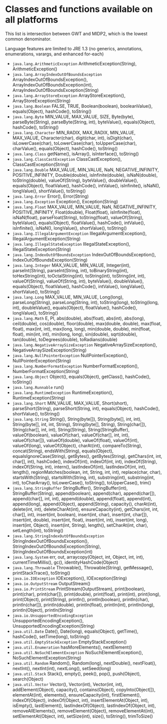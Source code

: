 Classes and functions available on all platforms
================================================
This list is intersection between GWT and MIDP2, which is the lowest common denominator.

Language features are limited to JRE 1.3 (no generics, annotations, enumerations, varargs, and enhanced for-each)

- `java.lang.ArithmeticException` ArithmeticException(String), ArithmeticException()
- `java.lang.ArrayIndexOutOfBoundsException` ArrayIndexOutOfBoundsException(), ArrayIndexOutOfBoundsException(int), ArrayIndexOutOfBoundsException(String)
- `java.lang.ArrayStoreException` ArrayStoreException(), ArrayStoreException(String)
- `java.lang.Boolean` FALSE, TRUE, Boolean(boolean), booleanValue(), equals(Object), hashCode(), toString()
- `java.lang.Byte` MIN_VALUE, MAX_VALUE, SIZE, Byte(byte), parseByte(String), parseByte(String, int), byteValue(), equals(Object), hashCode(), toString()
- `java.lang.Character` MIN_RADIX, MAX_RADIX, MIN_VALUE, MAX_VALUE, Character(char), digit(char, int), isDigit(char), isLowerCase(char), toLowerCase(char), toUpperCase(char), charValue(), equals(Object), hashCode(), toString()
- `java.lang.Class` getName(), isArray(), isInterface(), toString()
- `java.lang.ClassCastException` ClassCastException(), ClassCastException(String)
- `java.lang.Double` MAX_VALUE, MIN_VALUE, NaN, NEGATIVE_INFINITY, POSITIVE_INFINITY, Double(double), isInfinite(double), isNaN(double), toString(double), valueOf(String), byteValue(), doubleValue(), equals(Object), floatValue(), hashCode(), intValue(), isInfinite(), isNaN(), longValue(), shortValue(), toString()
- `java.lang.Error` Error(), Error(String)
- `java.lang.Exception` Exception(), Exception(String)
- `java.lang.Float` MAX_VALUE, MIN_VALUE, NaN, NEGATIVE_INFINITY, POSITIVE_INFINITY, Float(double), Float(float), isInfinite(float), isNaN(float), parseFloat(String), toString(float), valueOf(String), byteValue(), equals(Object), floatValue(), hashCode(), intValue(), isInfinite(), isNaN(), longValue(), shortValue(), toString()
- `java.lang.IllegalArgumentException` IllegalArgumentException(), IllegalArgumentException(String)
- `java.lang.IllegalStateException` IllegalStateException(), IllegalStateException(String)
- `java.lang.IndexOutOfBoundsException` IndexOutOfBoundsException(), IndexOutOfBoundsException(String)
- `java.lang.Integer` MAX_VALUE, MIN_VALUE, Integer(int), parseInt(String), parseInt(String, int), toBinaryString(int), toHexString(int), toOctalString(int), toString(int), toString(int, int), valueOf(String), valueOf(String, int), byteValue(), doubleValue(), equals(Object), floatValue(), hashCode(), intValue(), longValue(), shortValue(), toString()
- `java.lang.Long` MAX_VALUE, MIN_VALUE, Long(long), parseLong(String), parseLong(String, int), toString(long), toString(long, int), doubleValue(), equals(Object), floatValue(), hashCode(), longValue(), toString()
- `java.lang.Math` E, PI, abs(double), abs(float), abs(int), abs(long), ceil(double), cos(double), floor(double), max(double, double), max(float, float), max(int, int), max(long, long), min(double, double), min(float, float), min(int, int), min(long, long), sin(double), sqrt(double), tan(double), toDegrees(double), toRadians(double)
- `java.lang.NegativeArraySizeException` NegativeArraySizeException(), NegativeArraySizeException(String)
- `java.lang.NullPointerException` NullPointerException(), NullPointerException(String)
- `java.lang.NumberFormatException` NumberFormatException(), NumberFormatException(String)
- `java.lang.Object` Object(), equals(Object), getClass(), hashCode(), toString()
- `java.lang.Runnable` run()
- `java.lang.RuntimeException` RuntimeException(), RuntimeException(String)
- `java.lang.Short` MIN_VALUE, MAX_VALUE, Short(short), parseShort(String), parseShort(String, int), equals(Object), hashCode(), shortValue(), toString()
- `java.lang.String` String(), String(byte[]), String(byte[], int, int), String(byte[], int, int, String), String(byte[], String), String(char[]), String(char[], int, int), String(String), String(StringBuffer), valueOf(boolean), valueOf(char), valueOf(char[], int, int), valueOf(char[]), valueOf(double), valueOf(float), valueOf(int), valueOf(long), valueOf(Object), charAt(int), compareTo(String), concat(String), endsWith(String), equals(Object), equalsIgnoreCase(String), getBytes(), getBytes(String), getChars(int, int, char[], int), hashCode(), indexOf(int), indexOf(int, int), indexOf(String), indexOf(String, int), intern(), lastIndexOf(int), lastIndexOf(int, int), length(), regionMatches(boolean, int, String, int, int), replace(char, char), startsWith(String), startsWith(String, int), substring(int), substring(int, int), toCharArray(), toLowerCase(), toString(), toUpperCase(), trim()
- `java.lang.StringBuffer` StringBuffer(), StringBuffer(int), StringBuffer(String), append(boolean), append(char), append(char[]), append(char[], int, int), append(double), append(float), append(int), append(long), append(Object), append(String), capacity(), charAt(int), delete(int, int), deleteCharAt(int), ensureCapacity(int), getChars(int, int, char[], int), insert(int, boolean), insert(int, char), insert(int, char[]), insert(int, double), insert(int, float), insert(int, int), insert(int, long), insert(int, Object), insert(int, String), length(), setCharAt(int, char), setLength(int), toString()
- `java.lang.StringIndexOutOfBoundsException` StringIndexOutOfBoundsException(), StringIndexOutOfBoundsException(String), StringIndexOutOfBoundsException(int)
- `java.lang.System` err, out, arraycopy(Object, int, Object, int, int), currentTimeMillis(), gc(), identityHashCode(Object)
- `java.lang.Throwable` Throwable(), Throwable(String), getMessage(), printStackTrace(), toString()
- `java.io.IOException` IOException(), IOException(String)
- `java.io.OutputStream` OutputStream()
- `java.io.PrintStream` PrintStream(OutputStream), print(boolean), print(char), print(char[]), print(double), print(float), print(int), print(long), print(Object), print(String), println(), println(boolean), println(char), println(char[]), println(double), println(float), println(int), println(long), println(Object), println(String)
- `java.io.UnsupportedEncodingException` UnsupportedEncodingException(), UnsupportedEncodingException(String)
- `java.util.Date` Date(), Date(long), equals(Object), getTime(), hashCode(), setTime(long), toString()
- `java.util.EmptyStackException` EmptyStackException()
- `java.util.Enumeration` hasMoreElements(), nextElement()
- `java.util.NoSuchElementException` NoSuchElementException(), NoSuchElementException(String)
- `java.util.Random` Random(), Random(long), nextDouble(), nextFloat(), nextInt(), nextInt(int), nextLong(), setSeed(long)
- `java.util.Stack` Stack(), empty(), peek(), pop(), push(Object), search(Object)
- `java.util.Vector` Vector(), Vector(int), Vector(int, int), addElement(Object), capacity(), contains(Object), copyInto(Object[]), elementAt(int), elements(), ensureCapacity(int), firstElement(), indexOf(Object), indexOf(Object, int), insertElementAt(Object, int), isEmpty(), lastElement(), lastIndexOf(Object), lastIndexOf(Object, int), removeAllElements(), removeElement(Object), removeElementAt(int), setElementAt(Object, int), setSize(int), size(), toString(), trimToSize()
